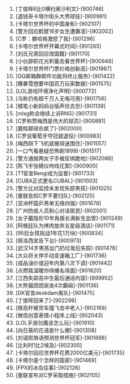 
1. [丁俊晖6比0横扫奥沙利文]-[900746]
1. [退钱哥卡塔尔街头大秀球技]-[900991]
1. [卡塔尔世界杯的中国身影]-[902107]
1. [警方回应鹤壁16岁女生遭霸凌]-[902002]
1. [C罗：滕哈格激怒了我]-[901296]
1. [卡塔尔世界杯开幕式时间]-[901265]
1. [刘氏兄弟回应改国籍]-[901170]
1. [小伙辞职花光积蓄去看世界杯]-[900946]
1. [卡塔尔世界杯门票价格创新高]-[901967]
1. [QQ邮箱群邮件功能将终止服务]-[901422]
1. [曝暴雪想要中国百万玩家数据]-[901575]
1. [LOL游戏环境净化声明]-[900772]
1. [乌称仍有超千万人无电可用]-[901756]
1. [蜡笔小新妈妈台版声优去世]-[901139]
1. [mlxg称会继续上诉RNG]-[901731]
1. [C罗称赞梅西是伟大的球员]-[900881]
1. [鹿晗颠球杀疯了]-[902000]
1. [C罗说葡萄牙夺冠就退役]-[900983]
1. [梅西刚下飞机就被球迷围住]-[901557]
1. [一口气看悬疑恐怖剧1899]-[901517]
1. [警方通报两女子手被反绑跪地]-[902086]
1. [陈飞宇张婧仪吻戏花絮]-[900900]
1. [T1官宣Bengi成为监督]-[901733]
1. [CUBA正式更名CUBAL]-[901003]
1. [警方比对监控未发现失踪男孩]-[901025]
1. [曼联告知C罗不要归队]-[902125]
1. [亚洲杯国乒男单无缘四强]-[901678]
1. [广州防疫人员耐心对话居民]-[902001]
1. [女子戴隐形10年角膜长满新生血管]-[901249]
1. [阿根廷队为烤肉放弃五星级酒店]-[901171]
1. [95后女孩挑战1年花1万块]-[900834]
1. [佩洛西宣告下台]-[900973]
1. [武汉14岁男孩出门扔垃圾后失踪]-[901476]
1. [大众将关停手动变速箱工厂]-[901736]
1. [成品油价或迎年内第八次下调]-[901442]
1. [点燃我温暖你待播名场面]-[901820]
1. [江西失踪高中生最后通话内容]-[899952]
1. [大熊猫团团突发4次癫痫]-[901136]
1. [DK官宣deokdam离队]-[901475]
1. [丁俊晖回来了]-[902298]
1. [限高杆被货车撞飞击中老人]-[902169]
1. [微信创意表情小程序上线]-[902043]
1. [LOL手游剑魔该怎么玩]-[901910]
1. [向日葵的花语是什么梗]-[901308]
1. [刘语熙唇语预测世界杯冠军]-[901898]
1. [比利时1比2埃及]-[902300]
1. [卡塔尔回应世界杯花费2000亿美元]-[901735]
1. [卡塔尔是个怎样的国家]-[901469]
1. [FPX的冰岛往事]-[902126]
1. [曼联宣布对C罗采取措施]-[902105]